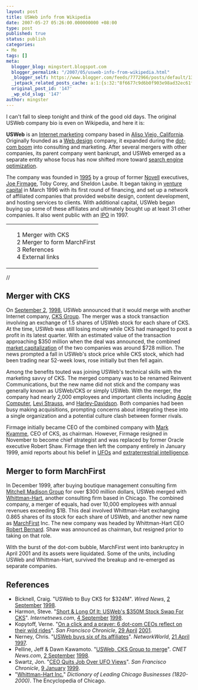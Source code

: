 ```yaml
---
layout: post
title: USWeb info from Wikipedia
date: 2007-05-27 05:26:00.000000000 +08:00
type: post
published: true
status: publish
categories:
- Me
tags: []
meta:
  blogger_blog: mingstert.blogspot.com
  blogger_permalink: "/2007/05/usweb-info-from-wikipedia.html"
  _blogger_self: https://www.blogger.com/feeds/7772966/posts/default/1358612722970474071
  _jetpack_related_posts_cache: a:1:{s:32:"8f6677c9d6b0f903e98ad32ec61f8deb";a:2:{s:7:"expires";i:1447359331;s:7:"payload";a:3:{i:0;a:1:{s:2:"id";i:16;}i:1;a:1:{s:2:"id";i:32;}i:2;a:1:{s:2:"id";i:40;}}}}
  original_post_id: '147'
  _wp_old_slug: '147'
author: mingster
---
```

<p>I can't fall to sleep tonight and think of the good old days. The original USWeb company bio is even on Wikipedia, and here it is:
<p><b>USWeb</b> is an <a title="Internet marketing" href="http://en.wikipedia.org/wiki/Internet_marketing">Internet marketing</a> company based in <a title="Aliso Viejo, California" href="http://en.wikipedia.org/wiki/Aliso_Viejo%2C_California">Aliso Viejo, California</a>. Originally founded as a <a title="Web design" href="http://en.wikipedia.org/wiki/Web_design">Web design</a> company, it expanded during the <a title="Dot-com boom" href="http://en.wikipedia.org/wiki/Dot-com_boom">dot-com boom</a> into consulting and marketing. After several mergers with other companies, its parent company went bankrupt, and USWeb emerged as a separate entity whose focus has now shifted more toward <a title="Search engine optimization" href="http://en.wikipedia.org/wiki/Search_engine_optimization">search engine optimization</a>.</p>
<p>The company was founded in <a title="1995" href="http://en.wikipedia.org/wiki/1995">1995</a> by a group of former <a title="Novell" href="http://en.wikipedia.org/wiki/Novell">Novell</a> executives, <a title="Joe Firmage" href="http://en.wikipedia.org/wiki/Joe_Firmage">Joe Firmage</a>, Toby Corey, and Sheldon Laube. It began taking in <a title="Venture capital" href="http://en.wikipedia.org/wiki/Venture_capital">venture capital</a> in March 1996 with its first round of financing, and set up a network of affiliated companies that provided website design, content development, and hosting services to clients. With additional capital, USWeb began buying up some of these affiliates and ultimately bought up at least 31 other companies. It also went public with an <a title="Initial public offering" href="http://en.wikipedia.org/wiki/Initial_public_offering">IPO</a> in 1997.</p>
<table class="toc" id="toc" summary="Contents">
<tbody>
<tr>
<td>
<ul>
<li class="toclevel-1"><a href="http://en.wikipedia.org/wiki/USWeb#Merger_with_CKS"><span class="tocnumber">1</span> <span class="toctext">Merger with CKS</span></a></li>
<li class="toclevel-1"><a href="http://en.wikipedia.org/wiki/USWeb#Merger_to_form_MarchFirst"><span class="tocnumber">2</span> <span class="toctext">Merger to form MarchFirst</span></a></li>
<li class="toclevel-1"><a href="http://en.wikipedia.org/wiki/USWeb#References"><span class="tocnumber">3</span> <span class="toctext">References</span></a></li>
<li class="toclevel-1"><a href="http://en.wikipedia.org/wiki/USWeb#External_links"><span class="tocnumber">4</span> <span class="toctext">External links</span></a></li>
</ul>
</td>
</tr>
</tbody>
</table>
<p> // 
<p><a id="Merger_with_CKS" name="Merger_with_CKS"></a></p>
<h2><span class="mw-headline">Merger with CKS</span></h2>
<p>On <a title="September 2" href="http://en.wikipedia.org/wiki/September_2">September 2</a>, <a title="1998" href="http://en.wikipedia.org/wiki/1998">1998</a>, USWeb announced that it would merge with another Internet company, <a title="CKS Group" href="http://en.wikipedia.org/wiki/CKS_Group">CKS Group</a>. The merger was a stock transaction involving an exchange of 1.5 shares of USWeb stock for each share of CKS. At the time, USWeb was still losing money while CKS had managed to post a profit in its latest quarter. With an estimated value of the transaction approaching $350 million when the deal was announced, the combined <a title="Market capitalization" href="http://en.wikipedia.org/wiki/Market_capitalization">market capitalization</a> of the two companies was around $728 million. The news prompted a fall in USWeb's stock price while CKS stock, which had been trading near 52-week lows, rose initially but then fell again.</p>
<p>Among the benefits touted was joining USWeb's technical skills with the marketing savvy of CKS. The merged company was to be renamed Reinvent Communications, but the new name did not stick and the company was generally known as USWeb/CKS or simply USWeb. With the merger, the company had nearly 2,000 employees and important clients including <a title="Apple Computer" href="http://en.wikipedia.org/wiki/Apple_Computer">Apple Computer</a>, <a title="Levi Strauss &amp; Co." href="http://en.wikipedia.org/wiki/Levi_Strauss_%26_Co.">Levi Strauss</a>, and <a title="Harley-Davidson" href="http://en.wikipedia.org/wiki/Harley-Davidson">Harley-Davidson</a>. Both companies had been busy making acquisitions, prompting concerns about integrating these into a single organization and a potential culture clash between former rivals.</p>
<p>Firmage initially became CEO of the combined company with <a class="new" title="Mark Kvamme" href="http://en.wikipedia.org/w/index.php?title=Mark_Kvamme&amp;action=edit">Mark Kvamme</a>, CEO of CKS, as chairman. However, Firmage resigned in November to become chief strategist and was replaced by former Oracle executive Robert Shaw. Firmage then left the company entirely in January 1999, amid reports about his belief in <a title="Unidentified flying object" href="http://en.wikipedia.org/wiki/Unidentified_flying_object">UFOs</a> and <a title="Extraterrestrial intelligence" href="http://en.wikipedia.org/wiki/Extraterrestrial_intelligence">extraterrestrial intelligence</a>.</p>
<p><a id="Merger_to_form_MarchFirst" name="Merger_to_form_MarchFirst"></a></p>
<h2><span class="mw-headline">Merger to form MarchFirst</span></h2>
<p>In December 1999, after buying boutique management consulting firm <a title="Mitchell Madison Group" href="http://en.wikipedia.org/wiki/Mitchell_Madison_Group">Mitchell Madison Group</a> for over $300 million dollars, USWeb merged with <a title="Whittman-Hart" href="http://en.wikipedia.org/wiki/Whittman-Hart">Whittman-Hart</a>, another consulting firm based in Chicago. The combined company, a merger of equals, had over 10,000 employees with annual revenues exceeding $1B. This deal involved Whittman-Hart exchanging 0.865 shares of its stock for each share of USWeb, and another new name as <a title="MarchFirst" href="http://en.wikipedia.org/wiki/MarchFirst">MarchFirst</a> Inc. The new company was headed by Whittman-Hart CEO <a title="Robert Bernard" href="http://en.wikipedia.org/wiki/Robert_Bernard">Robert Bernard</a>. Shaw was announced as chairman, but resigned prior to taking on that role.</p>
<p>With the burst of the dot-com bubble, MarchFirst went into bankruptcy in April 2001 and its assets were liquidated. Some of the units, including USWeb and Whittman-Hart, survived the breakup and re-emerged as separate companies.</p>
<p><a id="References" name="References"></a></p>
<h2><span class="mw-headline">References</span></h2>
<ul>
<li>Bicknell, Craig. "USWeb to Buy CKS for $324M". <i>Wired News</i>, <a title="September 2" href="http://en.wikipedia.org/wiki/September_2">2 September</a> <a title="1998" href="http://en.wikipedia.org/wiki/1998">1998</a>.</li>
<li>Harmon, Steve. "<a class="external text" title="http://www.internetnews.com/bus-news/article.php/58031" href="http://www.internetnews.com/bus-news/article.php/58031" rel="nofollow">Short &amp; Long Of It: USWeb's $350M Stock Swap For CKS</a>". <i>Internetnews.com</i>, <a title="September 4" href="http://en.wikipedia.org/wiki/September_4">4 September</a> <a title="1998" href="http://en.wikipedia.org/wiki/1998">1998</a>.</li>
<li>Kopytoff, Verne. "<a class="external text" title="http://www.sfgate.com/cgi-bin/article.cgi?f=" href="http://www.sfgate.com/cgi-bin/article.cgi?f=/c/a/2001/04/29/BU112488.DTL" rel="nofollow">On a click and a prayer: 6 dot-com CEOs reflect on their wild rides</a>". <i>San Francisco Chronicle</i>, <a title="April 29" href="http://en.wikipedia.org/wiki/April_29">29 April</a> <a title="2001" href="http://en.wikipedia.org/wiki/2001">2001</a>.</li>
<li>Nerney, Chris. "<a class="external text" title="http://www.networkworld.com/netresources/0602isp2.html" href="http://www.networkworld.com/netresources/0602isp2.html" rel="nofollow">USWeb buys six of its affiliates</a>". <i>NetworkWorld</i>, <a title="April 21" href="http://en.wikipedia.org/wiki/April_21">21 April</a> <a title="1997" href="http://en.wikipedia.org/wiki/1997">1997</a>.</li>
<li>Pelline, Jeff &amp; Dawn Kawamoto. "<a class="external text" title="http://news.com.com/USWeb,+CKS+Group+to+merge/2100-1001_3-215131.html" href="http://news.com.com/USWeb,+CKS+Group+to+merge/2100-1001_3-215131.html" rel="nofollow">USWeb, CKS Group to merge</a>". <i>CNET News.com</i>, <a title="September 2" href="http://en.wikipedia.org/wiki/September_2">2 September</a> <a title="1998" href="http://en.wikipedia.org/wiki/1998">1998</a>.</li>
<li>Swartz, Jon. "<a class="external text" title="http://www.sfgate.com/cgi-bin/article.cgi?file=" href="http://www.sfgate.com/cgi-bin/article.cgi?file=/chronicle/archive/1999/01/09/MN19158.DTL" rel="nofollow">CEO Quits Job Over UFO Views</a>". <i>San Francisco Chronicle</i>, <a title="January 9" href="http://en.wikipedia.org/wiki/January_9">9 January</a> <a title="1999" href="http://en.wikipedia.org/wiki/1999">1999</a>.</li>
<li>"<a class="external text" title="http://www.encyclopedia.chicagohistory.org/pages/2901.html" href="http://www.encyclopedia.chicagohistory.org/pages/2901.html" rel="nofollow">Whittman-Hart Inc.</a>" <i>Dictionary of Leading Chicago Businesses (1820-2000)</i>. The Encyclopedia of Chicago.</li>
</ul>
